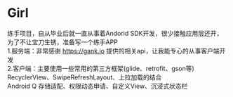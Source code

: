 # Girl
练手项目，自从毕业后就一直从事着Andorid SDK开发，很少接触应用层还开，为了不让宝刀生锈，准备写一个练手APP  
1.服务端：非常感谢 https://gank.io 提供的相关api，让我能专心的从事客户端开发  
2.客户端：主要使用一些常用的第三方框架(glide、retrofit、gson等)  
         RecyclerView、SwipeRefreshLayout、上拉加载的结合  
         Android Q 存储适配、权限动态申请、自定义View、沉浸式状态栏  
